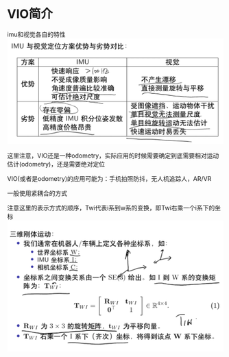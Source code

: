# VIO简介
imu和视觉各自的特性
![title](https://raw.githubusercontent.com/HViktorTsoi/gitnote-image/master/gitnote/2020/12/27/1609078133926-1609078133962.png)

这里注意，VIO还是一种odometry，实际应用的时候需要确定到底需要相对运动估计(odometry)，还是需要绝对定位

VIO(或者是odometry)的应用可能为：手机拍照防抖，无人机追踪人，AR/VR

一般使用紧耦合的方式

注意这里的表示方式的顺序，Twi代表i系到w系的变换，即Twi右乘一个i系下的坐标
![title](https://raw.githubusercontent.com/HViktorTsoi/gitnote-image/master/gitnote/2020/12/27/1609079525458-1609079525462.png)